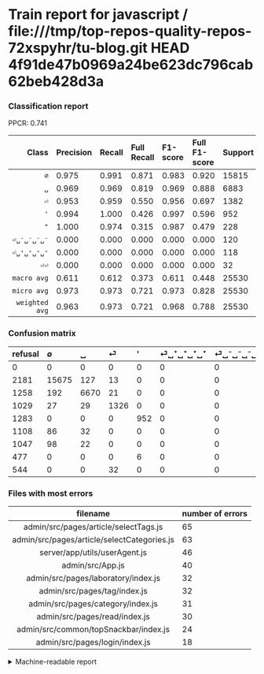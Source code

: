 # Train report for javascript / file:///tmp/top-repos-quality-repos-72xspyhr/tu-blog.git HEAD 4f91de47b0969a24be623dc796cab62beb428d3a

### Classification report

PPCR: 0.741

| Class | Precision | Recall | Full Recall | F1-score | Full F1-score | Support | Full Support | PPCR |
|------:|:----------|:-------|:------------|:---------|:---------|:--------|:-------------|:-----|
| `∅` | 0.975| 0.991| 0.871| 0.983| 0.920| 15815| 17996| 0.879 |
| `␣` | 0.969| 0.969| 0.819| 0.969| 0.888| 6883| 8141| 0.845 |
| `⏎` | 0.953| 0.959| 0.550| 0.956| 0.697| 1382| 2411| 0.573 |
| `'` | 0.994| 1.000| 0.426| 0.997| 0.596| 952| 2235| 0.426 |
| `"` | 1.000| 0.974| 0.315| 0.987| 0.479| 228| 705| 0.323 |
| `⏎␣⁻␣⁻␣⁻␣⁻` | 0.000| 0.000| 0.000| 0.000| 0.000| 120| 1167| 0.103 |
| `⏎␣⁺␣⁺␣⁺␣⁺` | 0.000| 0.000| 0.000| 0.000| 0.000| 118| 1226| 0.096 |
| `⏎⏎` | 0.000| 0.000| 0.000| 0.000| 0.000| 32| 576| 0.056 |
| `macro avg` | 0.611| 0.612| 0.373| 0.611| 0.448| 25530| 34457| 0.741 |
| `micro avg` | 0.973| 0.973| 0.721| 0.973| 0.828| 25530| 34457| 0.741 |
| `weighted avg` | 0.963| 0.973| 0.721| 0.968| 0.788| 25530| 34457| 0.741 |

### Confusion matrix

|refusal|  ∅| ␣| ⏎| '| ⏎␣⁺␣⁺␣⁺␣⁺| ⏎␣⁻␣⁻␣⁻␣⁻| "| ⏎⏎| 
|:---|:---|:---|:---|:---|:---|:---|:---|:---|
|0 |0 |0 |0 |0 |0 |0 |0 |0 |
|2181 |15675 |127 |13 |0 |0 |0 |0 |0 |
|1258 |192 |6670 |21 |0 |0 |0 |0 |0 |
|1029 |27 |29 |1326 |0 |0 |0 |0 |0 |
|1283 |0 |0 |0 |952 |0 |0 |0 |0 |
|1108 |86 |32 |0 |0 |0 |0 |0 |0 |
|1047 |98 |22 |0 |0 |0 |0 |0 |0 |
|477 |0 |0 |0 |6 |0 |0 |222 |0 |
|544 |0 |0 |32 |0 |0 |0 |0 |0 |

### Files with most errors

| filename | number of errors|
|:----:|:-----|
| admin/src/pages/article/selectTags.js | 65 |
| admin/src/pages/article/selectCategories.js | 63 |
| server/app/utils/userAgent.js | 46 |
| admin/src/App.js | 40 |
| admin/src/pages/laboratory/index.js | 32 |
| admin/src/pages/tag/index.js | 32 |
| admin/src/pages/category/index.js | 31 |
| admin/src/pages/read/index.js | 30 |
| admin/src/common/topSnackbar/index.js | 24 |
| admin/src/pages/login/index.js | 18 |

<details>
    <summary>Machine-readable report</summary>
```json
{
  "cl_report": {"\"": {"f1-score": 0.9866666666666666, "precision": 1.0, "recall": 0.9736842105263158, "support": 228}, "\u0027": {"f1-score": 0.9968586387434555, "precision": 0.9937369519832986, "recall": 1.0, "support": 952}, "macro avg": {"f1-score": 0.6114731543789856, "precision": 0.6113418245544648, "recall": 0.6116706328215885, "support": 25530}, "micro avg": {"f1-score": 0.973168820994908, "precision": 0.973168820994908, "recall": 0.973168820994908, "support": 25530}, "weighted avg": {"f1-score": 0.9679742302447591, "precision": 0.9628676976927313, "recall": 0.973168820994908, "support": 25530}, "\u2205": {"f1-score": 0.9829743203837833, "precision": 0.9749346933698221, "recall": 0.9911476446411634, "support": 15815}, "\u23ce": {"f1-score": 0.9560201874549387, "precision": 0.9525862068965517, "recall": 0.959479015918958, "support": 1382}, "\u23ce\u23ce": {"f1-score": 0.0, "precision": 0.0, "recall": 0.0, "support": 32}, "\u23ce\u2423\u207a\u2423\u207a\u2423\u207a\u2423\u207a": {"f1-score": 0.0, "precision": 0.0, "recall": 0.0, "support": 118}, "\u23ce\u2423\u207b\u2423\u207b\u2423\u207b\u2423\u207b": {"f1-score": 0.0, "precision": 0.0, "recall": 0.0, "support": 120}, "\u2423": {"f1-score": 0.9692654217830414, "precision": 0.9694767441860465, "recall": 0.9690541914862705, "support": 6883}},
  "cl_report_full": {"\"": {"f1-score": 0.4789644012944984, "precision": 1.0, "recall": 0.3148936170212766, "support": 705}, "\u0027": {"f1-score": 0.5963044159098027, "precision": 0.9937369519832986, "recall": 0.42595078299776284, "support": 2235}, "macro avg": {"f1-score": 0.4475949218027246, "precision": 0.6113418245544648, "recall": 0.37264502796484456, "support": 34457}, "micro avg": {"f1-score": 0.8283461416640272, "precision": 0.973168820994908, "recall": 0.7210436195838291, "support": 34457}, "weighted avg": {"f1-score": 0.7876188272531655, "precision": 0.8898082348669989, "recall": 0.7210436195838291, "support": 34457}, "\u2205": {"f1-score": 0.9200563479485825, "precision": 0.9749346933698221, "recall": 0.8710268948655256, "support": 17996}, "\u23ce": {"f1-score": 0.6973442019458322, "precision": 0.9525862068965517, "recall": 0.5499792617171299, "support": 2411}, "\u23ce\u23ce": {"f1-score": 0.0, "precision": 0.0, "recall": 0.0, "support": 576}, "\u23ce\u2423\u207a\u2423\u207a\u2423\u207a\u2423\u207a": {"f1-score": 0.0, "precision": 0.0, "recall": 0.0, "support": 1226}, "\u23ce\u2423\u207b\u2423\u207b\u2423\u207b\u2423\u207b": {"f1-score": 0.0, "precision": 0.0, "recall": 0.0, "support": 1167}, "\u2423": {"f1-score": 0.8880900073230811, "precision": 0.9694767441860465, "recall": 0.8193096671170618, "support": 8141}},
  "ppcr": 0.7409234698319644
}
```
</details>
